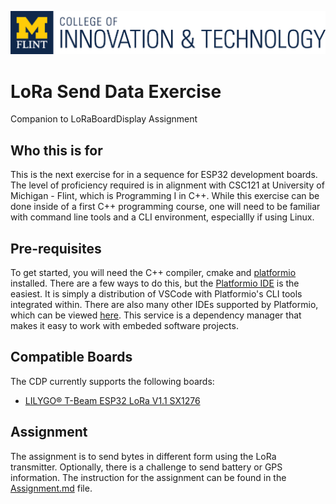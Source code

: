 ![CIT banner](CIT.Stamp.png)
# LoRa Send Data Exercise
Companion to LoRaBoardDisplay Assignment

## Who this is for
This is the next exercise for in a sequence for ESP32 development boards. The level of proficiency required is in alignment with CSC121 at University of Michigan - Flint, which is Programming I in C++. While this exercise can be done inside of a first C++ programming course, one will need to be familiar with command line tools and a CLI environment, especiallly if using Linux.

## Pre-requisites
To get started, you will need the C++ compiler, cmake and [platformio](platformio.org) installed. There are a few ways to do this, but the [Platformio IDE](https://platformio.org/platformio-ide) is the easiest. It is simply a distribution of VSCode with Platformio's CLI tools integrated within. There are also many other IDEs supported by Platformio, which can be viewed [here](https://platformio.org/install/integration). This service is a dependency manager that makes it easy to work with embeded software projects.

## Compatible Boards
The CDP currently supports the following boards:
* [LILYGO® T-Beam ESP32 LoRa V1.1 SX1276](https://www.lilygo.cc/products/t-beam-v1-1-esp32-lora-module)

## Assignment
The assignment is to send bytes in different form using the LoRa transmitter. Optionally, there is a challenge to send battery or GPS information.  The instruction for the assignment can be found in the [Assignment.md](Assignment.md) file.
